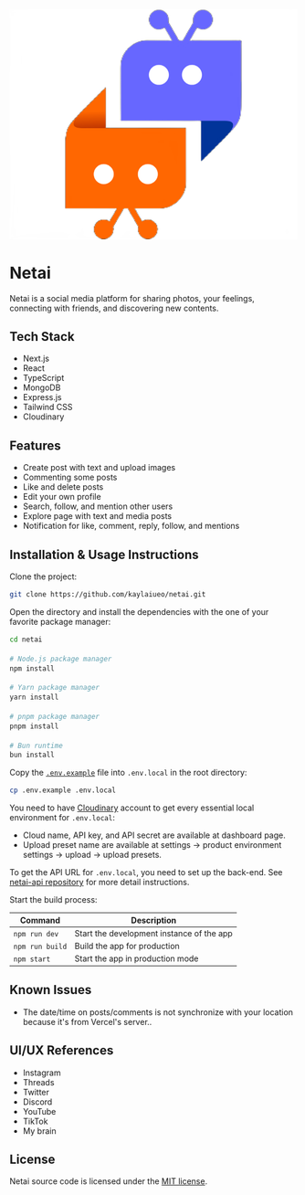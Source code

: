 ![Netai logo](public/logo.png)

# Netai

Netai is a social media platform for sharing photos, your feelings, connecting
with friends, and discovering new contents.

## Tech Stack

- Next.js
- React
- TypeScript
- MongoDB
- Express.js
- Tailwind CSS
- Cloudinary

## Features

- Create post with text and upload images
- Commenting some posts
- Like and delete posts
- Edit your own profile
- Search, follow, and mention other users
- Explore page with text and media posts
- Notification for like, comment, reply, follow, and mentions

## Installation & Usage Instructions

Clone the project:

```sh
git clone https://github.com/kaylaiueo/netai.git
```

Open the directory and install the dependencies with the one of your favorite
package manager:

```sh
cd netai

# Node.js package manager
npm install

# Yarn package manager
yarn install

# pnpm package manager
pnpm install

# Bun runtime
bun install
```

Copy the [`.env.example`](.env.example) file into `.env.local` in the root
directory:

```sh
cp .env.example .env.local
```

You need to have [Cloudinary](https://cloudinary.com/) account to get every
essential local environment for `.env.local`:

- Cloud name, API key, and API secret are available at dashboard page.
- Upload preset name are available at settings -> product environment settings
  -> upload -> upload presets.

To get the API URL for `.env.local`, you need to set up the back-end. See
[netai-api repository](https://github.com/kaylaiueo/netai-api) for
more detail instructions.

Start the build process:

| Command         | Description                               |
| --------------- | ----------------------------------------- |
| `npm run dev`   | Start the development instance of the app |
| `npm run build` | Build the app for production              |
| `npm start`     | Start the app in production mode          |

## Known Issues

- The date/time on posts/comments is not synchronize with your location because it's from Vercel's server..

## UI/UX References

- Instagram
- Threads
- Twitter
- Discord
- YouTube
- TikTok
- My brain

## License

Netai source code is licensed under the [MIT license](LICENSE).
